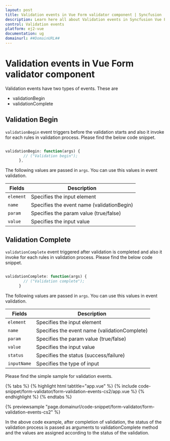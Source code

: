 ```yaml
---
layout: post
title: Validation events in Vue Form validator component | Syncfusion
description: Learn here all about Validation events in Syncfusion Vue Form validator component of Syncfusion Essential JS 2 and more.
control: Validation events 
platform: ej2-vue
documentation: ug
domainurl: ##DomainURL##
---
```


# Validation events in Vue Form validator component

Validation events have two types of events. These are

* validationBegin
* validationComplete

## Validation Begin

`validationBegin` event triggers before the validation starts and also it invoke for each rules in validation process. Please find the below code snippet.

```ts

validationBegin: function(args) {
        // ("Validation begin");
      },
```

The following values are passed in `args`. You can use this values in event validation.

| Fields  | Description |
|---------|-------------|
|`element`| Specifies the input element |
|`name`   | Specifies the event name (validationBegin)  |
|`param`  | Specifies the param value (true/false)  |
|`value`  | Specifies the input value  |

## Validation Complete

`validationComplete` event triggered after validation is completed and also it invoke  for each rules in validation process. Please find the below code snippet.

```ts

validationComplete: function(args) {
        // ("Validation complete");
      }
```

The following values are passed in `args`. You can use this values in event validation.

| Fields  | Description |
|---------|-------------|
|`element`| Specifies the input element |
|`name`   | Specifies the event name (validationComplete)  |
|`param`  | Specifies the param value (true/false)  |
|`value`  | Specifies the input value  |
|`status` | Specifies the status (success/failure) |
|`inputName` | Specifies the type of input  |

Please find the simple sample for validation events.

{% tabs %}
{% highlight html tabtitle="app.vue" %}
{% include code-snippet/form-validator/form-validation-events-cs2/app.vue %}
{% endhighlight %}
{% endtabs %}
        
{% previewsample "page.domainurl/code-snippet/form-validator/form-validation-events-cs2" %}

In the above code example, after completion of validation, the status of the validation process is passed as arguments to validationComplete method and the values are assigned according to the status of the validation.
